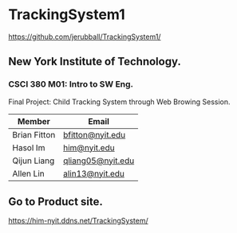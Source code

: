 # TrackingSystem1

https://github.com/jerubball/TrackingSystem1/

## New York Institute of Technology.

### CSCI 380 M01: Intro to SW Eng.

Final Project: Child Tracking System through Web Browing Session.

| Member | Email |
| ------ | ----- |
| Brian Fitton | bfitton@nyit.edu |
| Hasol Im | him@nyit.edu |
| Qijun Liang | qliang05@nyit.edu |
| Allen Lin | alin13@nyit.edu |

## Go to Product site.

https://him-nyit.ddns.net/TrackingSystem/
